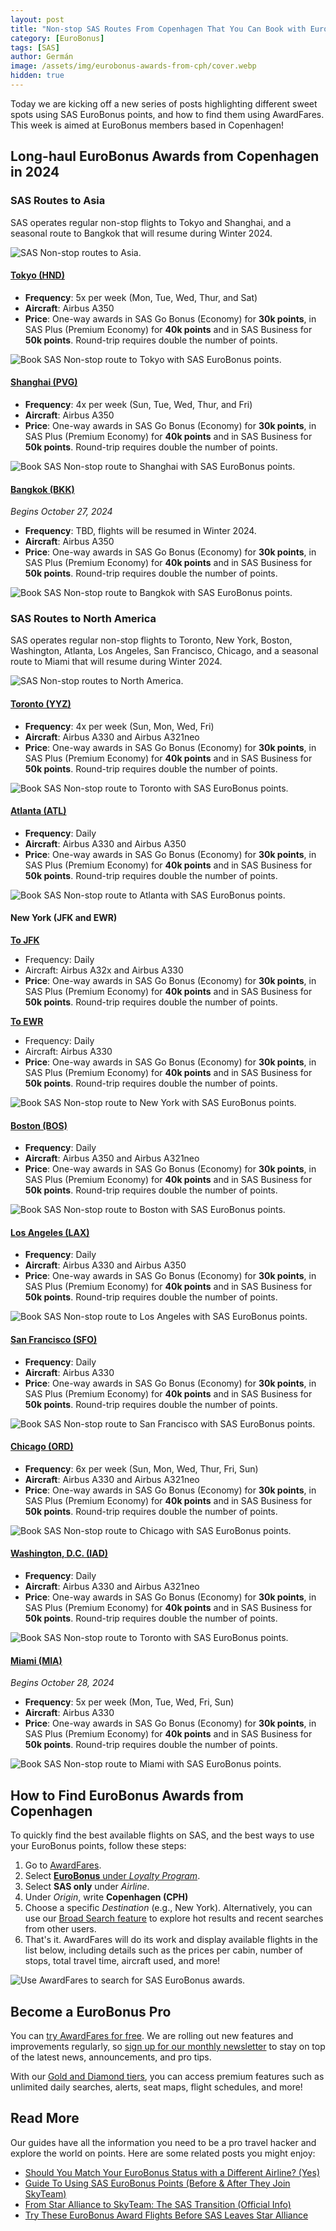 ```yaml
---
layout: post
title: "Non-stop SAS Routes From Copenhagen That You Can Book with EuroBonus Points (2024)"
category: [EuroBonus]
tags: [SAS]
author: Germán
image: /assets/img/eurobonus-awards-from-cph/cover.webp
hidden: true
---
```


Today we are kicking off a new series of posts highlighting different sweet spots using SAS EuroBonus points, and how to find them using AwardFares. This week is aimed at EuroBonus members based in Copenhagen!

## Long-haul EuroBonus Awards from Copenhagen in 2024

### SAS Routes to Asia

SAS operates regular non-stop flights to Tokyo and Shanghai, and a seasonal route to Bangkok that will resume during Winter 2024.

<img src="../assets/img/eurobonus-awards-from-cph/sas-cph-to-asia.webp" alt="SAS Non-stop routes to Asia." />

#### [Tokyo (HND)](https://awardfares.com/search?CPH.HND.;a:SK;z:sas)

* **Frequency**: 5x per week (Mon, Tue, Wed, Thur, and Sat)
* **Aircraft**: Airbus A350
* **Price**: One-way awards in SAS Go Bonus (Economy) for **30k points**, in SAS Plus (Premium Economy) for **40k points** and in SAS Business for **50k points**. Round-trip requires double the number of points.

<img src="../assets/img/eurobonus-awards-from-cph/tokyo.webp" alt="Book SAS Non-stop route to Tokyo with SAS EuroBonus points." />

#### [Shanghai (PVG)](https://awardfares.com/search?CPH.PVG.;a:SK;z:sas)

* **Frequency**: 4x per week (Sun, Tue, Wed, Thur, and Fri)
* **Aircraft**: Airbus A350
* **Price**: One-way awards in SAS Go Bonus (Economy) for **30k points**, in SAS Plus (Premium Economy) for **40k points** and in SAS Business for **50k points**. Round-trip requires double the number of points.

<img src="../assets/img/eurobonus-awards-from-cph/shanghai.webp" alt="Book SAS Non-stop route to Shanghai with SAS EuroBonus points." />

#### [Bangkok (BKK)](https://awardfares.com/search?CPH.BKK.;a:SK;z:sas)

*Begins October 27, 2024*

* **Frequency**: TBD, flights will be resumed in Winter 2024.
* **Aircraft**: Airbus A350
* **Price**: One-way awards in SAS Go Bonus (Economy) for **30k points**, in SAS Plus (Premium Economy) for **40k points** and in SAS Business for **50k points**. Round-trip requires double the number of points.

<img src="../assets/img/eurobonus-awards-from-cph/bangkok.webp" alt="Book SAS Non-stop route to Bangkok with SAS EuroBonus points." />

### SAS Routes to North America

SAS operates regular non-stop flights to Toronto, New York, Boston, Washington, Atlanta, Los Angeles, San Francisco, Chicago, and a seasonal route to Miami that will resume during Winter 2024.

<img src="../assets/img/eurobonus-awards-from-cph/sas-cph-to-north-america.webp" alt="SAS Non-stop routes to North America." />

#### [Toronto (YYZ)](https://awardfares.com/search?CPH.YYZ.;a:SK;z:sas)

* **Frequency**: 4x per week (Sun, Mon, Wed, Fri)
* **Aircraft**: Airbus A330 and Airbus A321neo
* **Price**: One-way awards in SAS Go Bonus (Economy) for **30k points**, in SAS Plus (Premium Economy) for **40k points** and in SAS Business for **50k points**. Round-trip requires double the number of points.

<img src="../assets/img/eurobonus-awards-from-cph/toronto.webp" alt="Book SAS Non-stop route to Toronto with SAS EuroBonus points." />

#### [Atlanta (ATL)](https://awardfares.com/search?CPH.ATL.;a:SK;z:sas)

* **Frequency**: Daily
* **Aircraft**: Airbus A330 and Airbus A350
* **Price**: One-way awards in SAS Go Bonus (Economy) for **30k points**, in SAS Plus (Premium Economy) for **40k points** and in SAS Business for **50k points**. Round-trip requires double the number of points.

<img src="../assets/img/eurobonus-awards-from-cph/atlanta.webp" alt="Book SAS Non-stop route to Atlanta with SAS EuroBonus points." />

#### New York (JFK and EWR)

[**To JFK**](https://awardfares.com/search?CPH.JFK.;a:SK;z:sas)

* Frequency: Daily
* Aircraft: Airbus A32x and Airbus A330
* **Price**: One-way awards in SAS Go Bonus (Economy) for **30k points**, in SAS Plus (Premium Economy) for **40k points** and in SAS Business for **50k points**. Round-trip requires double the number of points.

[**To EWR**](https://awardfares.com/search?CPH.EWR.;a:SK;z:sas)

* Frequency: Daily
* Aircraft: Airbus A330
* **Price**: One-way awards in SAS Go Bonus (Economy) for **30k points**, in SAS Plus (Premium Economy) for **40k points** and in SAS Business for **50k points**. Round-trip requires double the number of points.

<img src="../assets/img/eurobonus-awards-from-cph/newyork.webp" alt="Book SAS Non-stop route to New York with SAS EuroBonus points." />

#### [Boston (BOS)](https://awardfares.com/search?CPH.BOS.;a:SK;z:sas)

* **Frequency**: Daily
* **Aircraft**: Airbus A350 and Airbus A321neo
* **Price**: One-way awards in SAS Go Bonus (Economy) for **30k points**, in SAS Plus (Premium Economy) for **40k points** and in SAS Business for **50k points**. Round-trip requires double the number of points.

<img src="../assets/img/eurobonus-awards-from-cph/boston.webp" alt="Book SAS Non-stop route to Boston with SAS EuroBonus points." />

#### [Los Angeles (LAX)](https://awardfares.com/search?CPH.LAX.;a:SK;z:sas)

* **Frequency**: Daily
* **Aircraft**: Airbus A330 and Airbus A350
* **Price**: One-way awards in SAS Go Bonus (Economy) for **30k points**, in SAS Plus (Premium Economy) for **40k points** and in SAS Business for **50k points**. Round-trip requires double the number of points.

<img src="../assets/img/eurobonus-awards-from-cph/los-angeles.webp" alt="Book SAS Non-stop route to Los Angeles with SAS EuroBonus points." />

#### [San Francisco (SFO)](https://awardfares.com/search?CPH.SFO.;a:SK;z:sas)

* **Frequency**: Daily
* **Aircraft**: Airbus A330
* **Price**: One-way awards in SAS Go Bonus (Economy) for **30k points**, in SAS Plus (Premium Economy) for **40k points** and in SAS Business for **50k points**. Round-trip requires double the number of points.

<img src="../assets/img/eurobonus-awards-from-cph/sanfrancisco.webp" alt="Book SAS Non-stop route to San Francisco with SAS EuroBonus points." />

#### [Chicago (ORD)](https://awardfares.com/search?CPH.ORD.;a:SK;z:sas)

* **Frequency**: 6x per week (Sun, Mon, Wed, Thur, Fri, Sun)
* **Aircraft**: Airbus A330 and Airbus A321neo
* **Price**: One-way awards in SAS Go Bonus (Economy) for **30k points**, in SAS Plus (Premium Economy) for **40k points** and in SAS Business for **50k points**. Round-trip requires double the number of points.

<img src="../assets/img/eurobonus-awards-from-cph/chicago.webp" alt="Book SAS Non-stop route to Chicago with SAS EuroBonus points." />

#### [Washington, D.C. (IAD)](https://awardfares.com/search?CPH.IAD.;a:SK;z:sas)

* **Frequency**: Daily
* **Aircraft**: Airbus A330 and Airbus A321neo
* **Price**: One-way awards in SAS Go Bonus (Economy) for **30k points**, in SAS Plus (Premium Economy) for **40k points** and in SAS Business for **50k points**. Round-trip requires double the number of points.

<img src="../assets/img/eurobonus-awards-from-cph/washington.webp" alt="Book SAS Non-stop route to Toronto with SAS EuroBonus points." />

#### [Miami (MIA)](https://awardfares.com/search?CPH.MIA.;a:SK;z:sas)

*Begins October 28, 2024*

* **Frequency**: 5x per week (Mon, Tue, Wed, Fri, Sun)
* **Aircraft**: Airbus A330
* **Price**: One-way awards in SAS Go Bonus (Economy) for **30k points**, in SAS Plus (Premium Economy) for **40k points** and in SAS Business for **50k points**. Round-trip requires double the number of points.

<img src="../assets/img/eurobonus-awards-from-cph/miami.webp" alt="Book SAS Non-stop route to Miami with SAS EuroBonus points." />

## How to Find EuroBonus Awards from Copenhagen

To quickly find the best available flights on SAS, and the best ways to use your EuroBonus points, follow these steps:

1. Go to [AwardFares](https://awardfares.com/search?..;z:sas).
2. Select [**EuroBonus** under *Loyalty Program*](https://awardfares.com/search?..;z:sas).
3. Select **SAS only** under *Airline*.
4. Under *Origin*, write **Copenhagen (CPH)**
5. Choose a specific *Destination* (e.g., New York). Alternatively, you can use our [Broad Search feature](https://blog.awardfares.com/broad-search-guide/) to explore hot results and recent searches from other users.
6. That's it. AwardFares will do its work and display available flights in the list below, including details such as the prices per cabin, number of stops, total travel time, aircraft used, and more!

<img src="../assets/img/eurobonus-awards-from-cph/search-eurobonus-with-awardfares.webp" alt="Use AwardFares to search for SAS EuroBonus awards." />

## Become a EuroBonus Pro

You can [try AwardFares for free](https://awardfares.com/). We are rolling out new features and improvements regularly, so [sign up for our monthly newsletter](https://awardfares.com/newsletter) to stay on top of the latest news, announcements, and pro tips.

With our [Gold and Diamond tiers](https://awardfares.com/pricing), you can access premium features such as unlimited daily searches, alerts, seat maps, flight schedules, and more!

## Read More

Our guides have all the information you need to be a pro travel hacker and explore the world on points. Here are some related posts you might enjoy:

- [Should You Match Your EuroBonus Status with a Different Airline? (Yes)](https://blog.awardfares.com/eurobonus-status-match/)
- [Guide To Using SAS EuroBonus Points (Before & After They Join SkyTeam)](https://blog.awardfares.com/eurobonus-guide/)
- [From Star Alliance to SkyTeam: The SAS Transition (Official Info)](https://blog.awardfares.com/sas-transition-to-skyteam/)
- [Try These EuroBonus Award Flights Before SAS Leaves Star Alliance](https://blog.awardfares.com/eurobonus-star-alliance-awards/)
